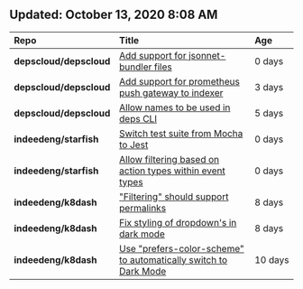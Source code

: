 ## Updated: October 13, 2020 8:08 AM
|**Repo**|**Title**|**Age**|
|:----|:----|:----|
|**depscloud/depscloud**|[Add support for jsonnet-bundler files](https://github.com/depscloud/depscloud/issues/115)|0&nbsp;days|
|**depscloud/depscloud**|[Add support for prometheus push gateway to indexer](https://github.com/depscloud/depscloud/issues/108)|3&nbsp;days|
|**depscloud/depscloud**|[Allow names to be used in deps CLI](https://github.com/depscloud/depscloud/issues/100)|5&nbsp;days|
|**indeedeng/starfish**|[Switch test suite from Mocha to Jest](https://github.com/indeedeng/starfish/issues/59)|0&nbsp;days|
|**indeedeng/starfish**|[Allow filtering based on action types within event types](https://github.com/indeedeng/starfish/issues/58)|0&nbsp;days|
|**indeedeng/k8dash**|["Filtering" should support permalinks](https://github.com/indeedeng/k8dash/issues/153)|8&nbsp;days|
|**indeedeng/k8dash**|[Fix styling of dropdown's in dark mode](https://github.com/indeedeng/k8dash/issues/152)|8&nbsp;days|
|**indeedeng/k8dash**|[Use "prefers-color-scheme" to automatically switch to Dark Mode](https://github.com/indeedeng/k8dash/issues/144)|10&nbsp;days|